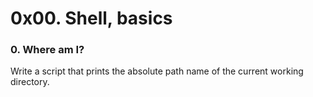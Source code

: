 # 0x00. Shell, basics

### 0. Where am I?
Write a script that prints the absolute path name of the current working directory.
